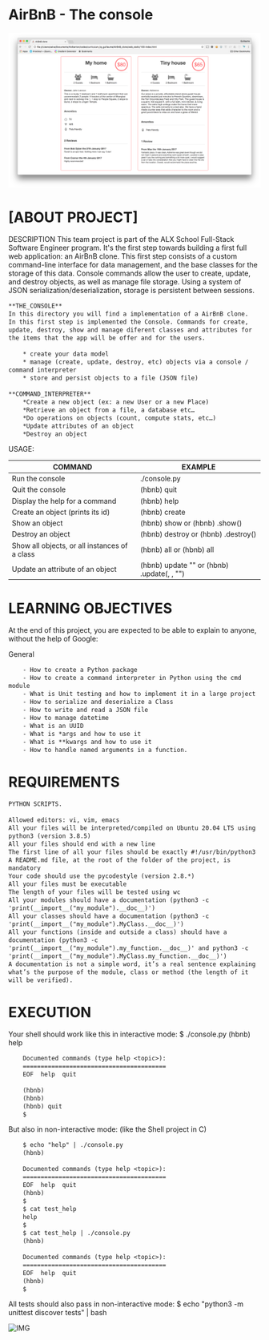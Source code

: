 # AirBnB - The console

![Finalprod](da2584da58f1d99a72f0a4d8d22c1e485468f941.png)

# [__ABOUT PROJECT__]

DESCRIPTION
This team project is part of the ALX School Full-Stack Software Engineer program. It's the first step towards building a first full web application: an AirBnB clone. This first step consists of a custom command-line interface for data management, and the base classes for the storage of this data. Console commands allow the user to create, update, and destroy objects, as well as manage file storage. Using a system of JSON serialization/deserialization, storage is persistent between sessions.


    **THE_CONSOLE**
    In this directory you will find a implementation of a AirBnB clone.
    In this first step is implemented the Console. Commands for create, update, destroy, show and manage diferent classes and attributes for the items that the app will be offer and for the users.

        * create your data model
        * manage (create, update, destroy, etc) objects via a console / command interpreter
        * store and persist objects to a file (JSON file)

    **COMMAND_INTERPRETER**
        *Create a new object (ex: a new User or a new Place)
        *Retrieve an object from a file, a database etc…
        *Do operations on objects (count, compute stats, etc…)
        *Update attributes of an object
        *Destroy an object

USAGE:

| COMMAND                                       | EXAMPLE                                                     |
| --------------------------------------------- | ----------------------------------------------------------- |
| Run the console                               |   ./console.py                                                |
| Quit the console                              |   (hbnb) quit                                                 |
| Display the help for a command                |   (hbnb) help <command>                                       |
| Create an object (prints its id)              |   (hbnb) create <class>                                       |
| Show an object                                |   (hbnb) show <class> <id> or (hbnb) <class>.show(<id>)       |
| Destroy an object                             |   (hbnb) destroy <class> <id> or (hbnb) <class>.destroy(<id>) |
| Show all objects, or all instances of a class |   (hbnb) all or (hbnb) all <class>                            |
| Update an attribute of an object              |   (hbnb) update <class> <id> <attribute name> "<attribute value>" or (hbnb) <class>.update(<id>, <attribute name>, "<attribute value>") |
 
    

# LEARNING OBJECTIVES
At the end of this project, you are expected to be able to explain to anyone, without the help of Google:

General

        - How to create a Python package
        - How to create a command interpreter in Python using the cmd module
        - What is Unit testing and how to implement it in a large project
        - How to serialize and deserialize a Class
        - How to write and read a JSON file
        - How to manage datetime
        - What is an UUID
        - What is *args and how to use it
        - What is **kwargs and how to use it
        - How to handle named arguments in a function.

# REQUIREMENTS
    PYTHON SCRIPTS.

    Allowed editors: vi, vim, emacs
    All your files will be interpreted/compiled on Ubuntu 20.04 LTS using python3 (version 3.8.5)
    All your files should end with a new line
    The first line of all your files should be exactly #!/usr/bin/python3
    A README.md file, at the root of the folder of the project, is mandatory
    Your code should use the pycodestyle (version 2.8.*)
    All your files must be executable
    The length of your files will be tested using wc
    All your modules should have a documentation (python3 -c 'print(__import__("my_module").__doc__)')
    All your classes should have a documentation (python3 -c 'print(__import__("my_module").MyClass.__doc__)')
    All your functions (inside and outside a class) should have a documentation (python3 -c 'print(__import__("my_module").my_function.__doc__)' and python3 -c 'print(__import__("my_module").MyClass.my_function.__doc__)')
    A documentation is not a simple word, it’s a real sentence explaining what’s the purpose of the module, class or method (the length of it will be verified).


# EXECUTION
Your shell should work like this in interactive mode:
        $ ./console.py
        (hbnb) help

        Documented commands (type help <topic>):
        ========================================
        EOF  help  quit

        (hbnb) 
        (hbnb) 
        (hbnb) quit
        $

But also in non-interactive mode: (like the Shell project in C)

        $ echo "help" | ./console.py
        (hbnb)

        Documented commands (type help <topic>):
        ========================================
        EOF  help  quit
        (hbnb) 
        $
        $ cat test_help
        help
        $
        $ cat test_help | ./console.py
        (hbnb)

        Documented commands (type help <topic>):
        ========================================
        EOF  help  quit
        (hbnb) 
        $

All tests should also pass in non-interactive mode: $ echo "python3 -m unittest discover tests" | bash

![IMG](C:\Users\DIDI\Desktop\AirBnB_clone\png\815046647d23428a14ca.png)